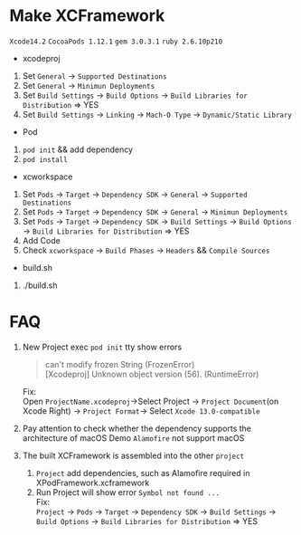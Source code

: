 
# Make XCFramework

`Xcode14.2`  `CocoaPods 1.12.1`  `gem 3.0.3.1` `ruby 2.6.10p210`

* xcodeproj 
1. Set `General` -> `Supported Destinations`
2. Set `General` -> `Minimun Deployments`
3. Set `Build Settings` -> `Build Options` -> `Build Libraries for Distribution` => YES
4. Set `Build Settings` -> `Linking` -> `Mach-O Type` -> `Dynamic/Static Library`
* Pod
1. `pod init` && add dependency
2. `pod install`
* xcworkspace
1. Set `Pods` -> `Target` -> `Dependency SDK` -> `General` -> `Supported Destinations`
2. Set `Pods` -> `Target` -> `Dependency SDK` -> `General` -> `Minimun Deployments`
3. Set `Pods` -> `Target` -> `Dependency SDK` -> `Build Settings` -> `Build Options` -> `Build Libraries for Distribution` => YES
4. Add Code
5. Check `xcworkspace` -> `Build Phases` -> `Headers` && `Compile Sources`

* build.sh 
1. ./build.sh

# FAQ

1. New Project exec `pod init`  tty show errors
    > can't modify frozen String (FrozenError)  
    > [Xcodeproj] Unknown object version (56). (RuntimeError)
    
    Fix:  
    Open `ProjectName.xcodeproj`->Select Project -> `Project Document`(on Xcode Right) -> `Project Format`-> Select `Xcode 13.0-compatible`
        
2. Pay attention to check whether the dependency supports the architecture of macOS
   Demo `Alamofire` not support macOS
   
3. The built XCFramework is assembled into the other `project`  
   1. `Project` add dependencies, such as Alamofire required in XPodFramework.xcframework
   2. Run Project will show error `Symbol not found ...`  
      Fix:  
      `Project` -> `Pods` -> `Target` -> `Dependency SDK` -> `Build Settings` -> `Build Options` -> `Build Libraries for Distribution` => YES
